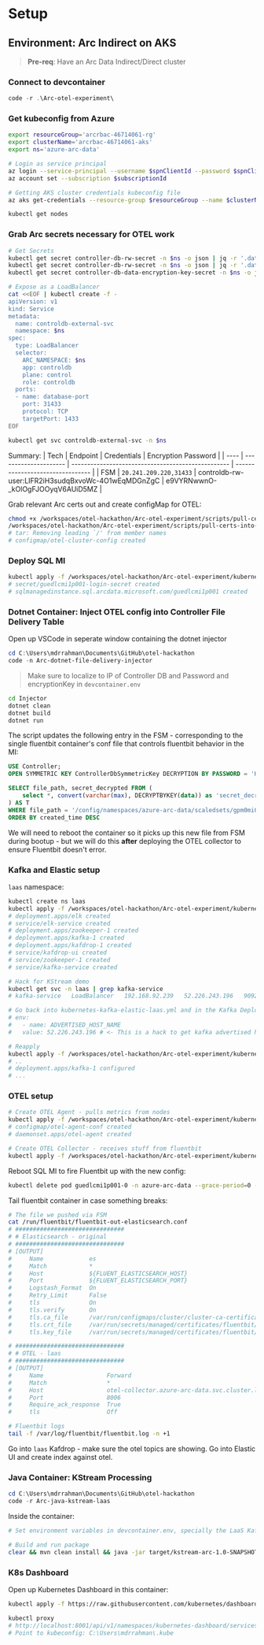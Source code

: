 # Setup

## Environment: Arc Indirect on AKS

> **Pre-req**: Have an Arc Data Indirect/Direct cluster

### Connect to devcontainer
```powershell
code -r .\Arc-otel-experiment\
```

### Get kubeconfig from Azure

```bash
export resourceGroup='arcrbac-46714061-rg'
export clusterName='arcrbac-46714061-aks'
export ns='azure-arc-data'

# Login as service principal
az login --service-principal --username $spnClientId --password $spnClientSecret --tenant $spnTenantId
az account set --subscription $subscriptionId

# Getting AKS cluster credentials kubeconfig file
az aks get-credentials --resource-group $resourceGroup --name $clusterName --admin

kubectl get nodes
```

### Grab Arc secrets necessary for OTEL work

```bash
# Get Secrets
kubectl get secret controller-db-rw-secret -n $ns -o json | jq -r '.data.password' | base64 -d
kubectl get secret controller-db-rw-secret -n $ns -o json | jq -r '.data.username' | base64 -d
kubectl get secret controller-db-data-encryption-key-secret -n $ns -o json | jq -r '.data.encryptionPassword' | base64 -d

# Expose as a LoadBalancer
cat <<EOF | kubectl create -f -
apiVersion: v1
kind: Service
metadata:
  name: controldb-external-svc
  namespace: $ns
spec:
  type: LoadBalancer
  selector:
    ARC_NAMESPACE: $ns
    app: controldb
    plane: control
    role: controldb
  ports:
  - name: database-port
    port: 31433
    protocol: TCP
    targetPort: 1433
EOF

kubectl get svc controldb-external-svc -n $ns
```

Summary:
| Tech | Endpoint              | Credentials                                        | Encryption Password              |
| ---- | --------------------- | -------------------------------------------------- | -------------------------------- |
| FSM  | `20.241.209.220,31433`  | controldb-rw-user:LIFR2iH3sudqBxvoWc-4O1wEqMDGnZgC | e9VYRNwwnO-_kOlOgFJOOyqV6AUiD5MZ |

Grab relevant Arc certs out and create configMap for OTEL:

```bash
chmod +x /workspaces/otel-hackathon/Arc-otel-experiment/scripts/pull-certs-into-configMap.sh
/workspaces/otel-hackathon/Arc-otel-experiment/scripts/pull-certs-into-configMap.sh
# tar: Removing leading `/' from member names
# configmap/otel-cluster-config created
```

### Deploy SQL MI
```bash
kubectl apply -f /workspaces/otel-hackathon/Arc-otel-experiment/kubernetes-sqlmi.yaml
# secret/guedlcmi1p001-login-secret created
# sqlmanagedinstance.sql.arcdata.microsoft.com/guedlcmi1p001 created
```

### Dotnet Container: Inject OTEL config into Controller File Delivery Table

Open up VSCode in seperate window containing the dotnet injector

```powershell
cd C:\Users\mdrrahman\Documents\GitHub\otel-hackathon
code -n Arc-dotnet-file-delivery-injector
```
> Make sure to localize to IP of Controller DB and Password and encryptionKey in `devcontainer.env`

```bash
cd Injector
dotnet clean
dotnet build
dotnet run
```

The script updates the following entry in the FSM - corresponding to the single fluentbit container's conf file that controls fluentbit behavior in the MI:

```sql
USE Controller;
OPEN SYMMETRIC KEY ControllerDbSymmetricKey DECRYPTION BY PASSWORD = 'HnUnfSCkkCtMeRZbN3AQvgIDyTVNBSVl';

SELECT file_path, secret_decrypted FROM (
    select *, convert(varchar(max), DECRYPTBYKEY(data)) as 'secret_decrypted' from controller.dbo.Files
) AS T
WHERE file_path = '/config/namespaces/azure-arc-data/scaledsets/gpm0mi01/containers/fluentbit/files/fluentbit-out-elasticsearch.conf'
ORDER BY created_time DESC
```
We will need to reboot the container so it picks up this new file from FSM during bootup - but we will do this **after** deploying the OTEL collector to ensure Fluentbit doesn't error.

### Kafka and Elastic setup

`laas` namespace:
```bash
kubectl create ns laas
kubectl apply -f /workspaces/otel-hackathon/Arc-otel-experiment/kubernetes-kafka-elastic-laas.yml
# deployment.apps/elk created
# service/elk-service created
# deployment.apps/zookeeper-1 created
# deployment.apps/kafka-1 created
# deployment.apps/kafdrop-1 created
# service/kafdrop-ui created
# service/zookeeper-1 created
# service/kafka-service created

# Hack for KStream demo
kubectl get svc -n laas | grep kafka-service
# kafka-service   LoadBalancer   192.168.92.239   52.226.243.196   9092:31440/TCP                  7m49s

# Go back into kubernetes-kafka-elastic-laas.yml and in the Kafka Deployment, set:
# env:
#   - name: ADVERTISED_HOST_NAME
#   value: 52.226.243.196 # <- This is a hack to get kafka advertised hostnames to work externally without DNS

# Reapply
kubectl apply -f /workspaces/otel-hackathon/Arc-otel-experiment/kubernetes-kafka-elastic-laas.yml
# ..
# deployment.apps/kafka-1 configured
# ...
```

### OTEL setup

```bash
# Create OTEL Agent - pulls metrics from nodes
kubectl apply -f /workspaces/otel-hackathon/Arc-otel-experiment/kubernetes-otel-agent.yml
# configmap/otel-agent-conf created
# daemonset.apps/otel-agent created

# Create OTEL Collector - receives stuff from fluentbit
kubectl apply -f /workspaces/otel-hackathon/Arc-otel-experiment/kubernetes-otel-collector.yml
```
Reboot SQL MI to fire Fluentbit up with the new config:
```bash
kubectl delete pod guedlcmi1p001-0 -n azure-arc-data --grace-period=0 --force
```
Tail fluentbit container in case something breaks:
```bash
# The file we pushed via FSM
cat /run/fluentbit/fluentbit-out-elasticsearch.conf
# ###############################
# # Elasticsearch - original
# ###############################
# [OUTPUT]
#     Name             es
#     Match            *
#     Host             ${FLUENT_ELASTICSEARCH_HOST}
#     Port             ${FLUENT_ELASTICSEARCH_PORT}
#     Logstash_Format  On
#     Retry_Limit      False
#     tls              On
#     tls.verify       On
#     tls.ca_file      /var/run/configmaps/cluster/cluster-ca-certificate.crt
#     tls.crt_file     /var/run/secrets/managed/certificates/fluentbit/fluentbit-certificate.pem
#     tls.key_file     /var/run/secrets/managed/certificates/fluentbit/fluentbit-privatekey.pem

# ###############################
# # OTEL - laas
# ###############################
# [OUTPUT]
#     Name                  Forward
#     Match                 *
#     Host                  otel-collector.azure-arc-data.svc.cluster.local
#     Port                  8006
#     Require_ack_response  True
#     tls                   Off

# Fluentbit logs
tail -f /var/log/fluentbit/fluentbit.log -n +1
```

Go into `laas` Kafdrop - make sure the otel topics are showing.
Go into Elastic UI and create index against otel.

### Java Container: KStream Processing
```powershell
cd C:\Users\mdrrahman\Documents\GitHub\otel-hackathon
code -r Arc-java-kstream-laas
```
Inside the container:
```bash
# Set environment variables in devcontainer.env, specially the LaaS Kafka Broker Public IP Address

# Build and run package
clear && mvn clean install && java -jar target/kstream-arc-1.0-SNAPSHOT.jar
```

### K8s Dashboard
Open up Kubernetes Dashboard in this container:
```bash
kubectl apply -f https://raw.githubusercontent.com/kubernetes/dashboard/v2.5.0/aio/deploy/recommended.yaml

kubectl proxy
# http://localhost:8001/api/v1/namespaces/kubernetes-dashboard/services/https:kubernetes-dashboard:/proxy
# Point to kubeconfig: C:\Users\mdrrahman\.kube
```